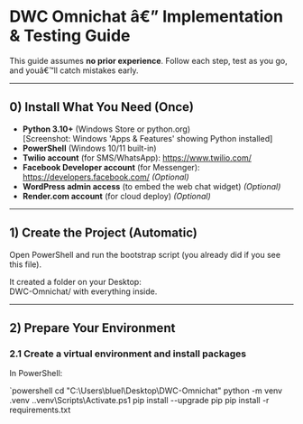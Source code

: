 ﻿# DWC Omnichat â€” Implementation & Testing Guide

This guide assumes **no prior experience**. Follow each step, test as you go, and youâ€™ll catch mistakes early.

---

## 0) Install What You Need (Once)

- **Python 3.10+** (Windows Store or python.org)  
  [Screenshot: Windows 'Apps & Features' showing Python installed]
- **PowerShell** (Windows 10/11 built-in)  
- **Twilio account** (for SMS/WhatsApp): https://www.twilio.com/
- **Facebook Developer account** (for Messenger): https://developers.facebook.com/  *(Optional)*
- **WordPress admin access** (to embed the web chat widget) *(Optional)*
- **Render.com account** (for cloud deploy) *(Optional)*

---

## 1) Create the Project (Automatic)

Open PowerShell and run the bootstrap script (you already did if you see this file).

It created a folder on your Desktop:  
DWC-Omnichat/ with everything inside.

---

## 2) Prepare Your Environment

### 2.1 Create a virtual environment and install packages

In PowerShell:

`powershell
cd "C:\Users\bluel\Desktop\DWC-Omnichat"
python -m venv .venv
.\.venv\Scripts\Activate.ps1
pip install --upgrade pip
pip install -r requirements.txt
